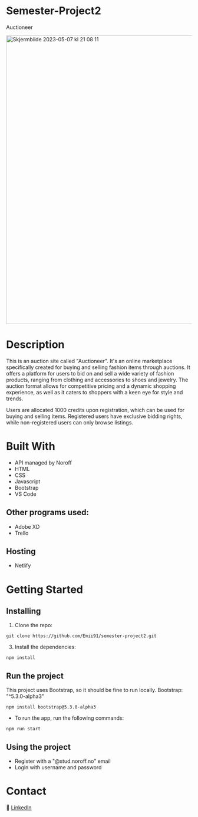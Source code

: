 # Semester-Project2
Auctioneer

<img width="783" alt="Skjermbilde 2023-05-07 kl  21 08 11" src="https://user-images.githubusercontent.com/69647535/236697736-f9fba385-136e-4f0d-be1b-4cebad64e78d.png">

# Description
This is an auction site called "Auctioneer". 
It's an online marketplace specifically created for buying and selling fashion items through auctions. It offers a platform for users to bid on and sell a wide variety of fashion products, ranging from clothing and accessories to shoes and jewelry. The auction format allows for competitive pricing and a dynamic shopping experience, as well as it caters to shoppers with a keen eye for style and trends.

Users are allocated 1000 credits upon registration, which can be used for buying and selling items. Registered users have exclusive bidding rights, while non-registered users can only browse listings.

# Built With
* API managed by Noroff
* HTML
* CSS
* Javascript
* Bootstrap
* VS Code

## Other programs used:
* Adobe XD
* Trello

## Hosting
* Netlify

# Getting Started
## Installing

1. Clone the repo:
```
git clone https://github.com/Emii91/semester-project2.git
```

3. Install the dependencies:
```
npm install
```

## Run the project
This project uses Bootstrap, so it should be fine to run locally.
Bootstrap: "^5.3.0-alpha3"
```
npm install bootstrap@5.3.0-alpha3
```

* To run the app, run the following commands:
```
npm run start
```

## Using the project
* Register with a "@stud.noroff.no" email
* Login with username and password


# Contact

:link: [LinkedIn](https://www.linkedin.com/in/emily-cooke-frantzen-89a2691b6)
